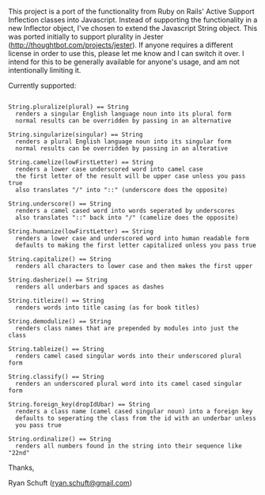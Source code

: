 This project is a port of the functionality from Ruby on Rails' Active Support Inflection classes into Javascript.  Instead of supporting the functionality in a new Inflector object, I've chosen to extend the Javascript String object.  This was ported initially to support plurality in Jester (http://thoughtbot.com/projects/jester).  If anyone requires a different license in order to use this, please let me know and I can switch it over.  I intend for this to be generally available for anyone's usage, and am not intentionally limiting it.

Currently supported:
```

String.pluralize(plural) == String
  renders a singular English language noun into its plural form
  normal results can be overridden by passing in an alternative

String.singularize(singular) == String
  renders a plural English language noun into its singular form
  normal results can be overridden by passing in an alterative

String.camelize(lowFirstLetter) == String
  renders a lower case underscored word into camel case
  the first letter of the result will be upper case unless you pass true
  also translates "/" into "::" (underscore does the opposite)

String.underscore() == String
  renders a camel cased word into words seperated by underscores
  also translates "::" back into "/" (camelize does the opposite)

String.humanize(lowFirstLetter) == String
  renders a lower case and underscored word into human readable form
  defaults to making the first letter capitalized unless you pass true

String.capitalize() == String
  renders all characters to lower case and then makes the first upper

String.dasherize() == String
  renders all underbars and spaces as dashes

String.titleize() == String
  renders words into title casing (as for book titles)

String.demodulize() == String
  renders class names that are prepended by modules into just the class

String.tableize() == String
  renders camel cased singular words into their underscored plural form

String.classify() == String
  renders an underscored plural word into its camel cased singular form

String.foreign_key(dropIdUbar) == String
  renders a class name (camel cased singular noun) into a foreign key
  defaults to seperating the class from the id with an underbar unless
  you pass true

String.ordinalize() == String
  renders all numbers found in the string into their sequence like "22nd"

```

Thanks,

Ryan Schuft (ryan.schuft@gmail.com)